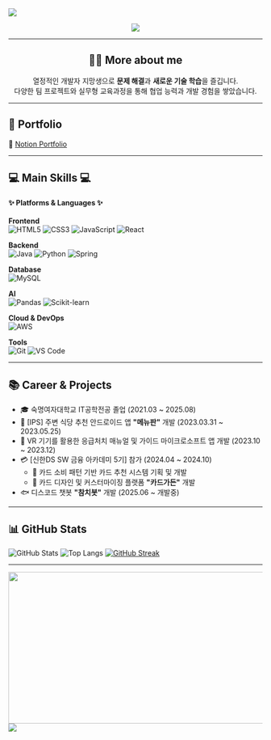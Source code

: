 <!-- 상단 헤더 -->
<img src="https://capsule-render.vercel.app/api?type=waving&color=00BFFF&height=150&section=header&text=Hi%20there!%20I'm%20Badan%20👩‍💻&fontSize=35&fontColor=ffffff" />

<!-- 타이핑 애니메이션 -->
<p align="center">
  <img src="https://readme-typing-svg.demolab.com?font=Fira+Code&pause=1000&color=0088FF&width=435&lines=Hello+I'm+Gayeon!;Software+Developer+in+the+making.;I+love+to+build+and+learn!;Welcome+to+my+GitHub+Profile!+💙" />
</p>

---

<!-- 소개 -->
<h2 align="center">👩‍🔧 More about me</h2>
<p align="center">
  열정적인 개발자 지망생으로 <strong>문제 해결</strong>과 <strong>새로운 기술 학습</strong>을 즐깁니다. <br/>
  다양한 팀 프로젝트와 실무형 교육과정을 통해 협업 능력과 개발 경험을 쌓았습니다.
</p>

---

<!-- 포트폴리오 -->
<h2>🎤 Portfolio</h2>
<p>
  🔗 <a href="https://www.notion.so/gayeonportfolio/6e842c05b96b43919562cef19eaa8c6b" target="_blank">Notion Portfolio</a>
</p>

---

<!-- 기술 스택 -->
<h2>💻 Main Skills 💻</h2>

<h4>✨ Platforms & Languages ✨</h4>

**Frontend**  
![HTML5](https://img.shields.io/badge/HTML-E34F26?style=flat-square&logo=html5&logoColor=white)
![CSS3](https://img.shields.io/badge/CSS-1572B6?style=flat-square&logo=css3&logoColor=white)
![JavaScript](https://img.shields.io/badge/JavaScript-F7DF1E?style=flat-square&logo=javascript&logoColor=black)
![React](https://img.shields.io/badge/React-20232A?style=flat-square&logo=react&logoColor=61DAFB)

**Backend**  
![Java](https://img.shields.io/badge/Java-ED8B00?style=flat-square&logo=java&logoColor=white)
![Python](https://img.shields.io/badge/Python-3776AB?style=flat-square&logo=python&logoColor=white)
![Spring](https://img.shields.io/badge/Spring-6DB33F?style=flat-square&logo=spring&logoColor=white)

**Database**  
![MySQL](https://img.shields.io/badge/MySQL-4479A1?style=flat-square&logo=mysql&logoColor=white)

**AI**  
![Pandas](https://img.shields.io/badge/Pandas-150458?style=flat-square&logo=pandas&logoColor=white)
![Scikit-learn](https://img.shields.io/badge/Scikit%20Learn-F7931E?style=flat-square&logo=scikit-learn&logoColor=white)

**Cloud & DevOps**  
![AWS](https://img.shields.io/badge/AWS-232F3E?style=flat-square&logo=amazon-aws&logoColor=white)

**Tools**  
![Git](https://img.shields.io/badge/Git-F05032?style=flat-square&logo=git&logoColor=white)
![VS Code](https://img.shields.io/badge/VSCode-007ACC?style=flat-square&logo=visual-studio-code&logoColor=white)

---

<!-- 경력 & 프로젝트 -->
<h2>📚 Career & Projects</h2>

- 🎓 숙명여자대학교 IT공학전공 졸업 (2021.03 ~ 2025.08)
- 📱 [IPS] 주변 식당 추천 안드로이드 앱 **"메뉴판"** 개발 (2023.03.31 ~ 2023.05.25)
- 🧯 VR 기기를 활용한 응급처치 매뉴얼 및 가이드 마이크로소프트 앱 개발 (2023.10 ~ 2023.12)
- 💳 [신한DS SW 금융 아카데미 5기] 참가 (2024.04 ~ 2024.10)
  - 🔷 카드 소비 패턴 기반 카드 추천 시스템 기획 및 개발
  - 🎨 카드 디자인 및 커스터마이징 플랫폼 **"카드가든"** 개발
- 🐟 디스코드 챗봇 **"참치봇"** 개발 (2025.06 ~ 개발중)

---


<h2>📊 GitHub Stats</h2>

![GitHub Stats](https://github-readme-stats.vercel.app/api?username=깃허브아이디&show_icons=true&theme=graywhite)
![Top Langs](https://github-readme-stats.vercel.app/api/top-langs/?username=깃허브아이디&layout=compact)
[![GitHub Streak](https://streak-stats.demolab.com?user=깃허브아이디&theme=default)](https://git.io/streak-stats)

---

<!-- Git Animals -->
<a href="https://www.gitanimals.org/en_US?utm_medium=image&utm_source=Bada-Yoo&utm_content=farm">
<img
  src="https://render.gitanimals.org/farms/Bada-Yoo"
  width="600"
  height="300"
/>
</a>


<img src="https://capsule-render.vercel.app/api?type=waving&color=00BFFF&height=150&section=footer"/>
